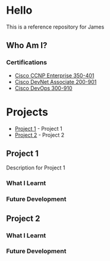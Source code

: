 # Hello

This is a reference repository for James

## Who Am I?

### Certifications

* [Cisco CCNP Enterprise 350-401](https://www.cisco.com/c/en/us/training-events/training-certifications/certifications/professional/ccnp-enterprise.html)
* [Cisco DevNet Associate 200-901](https://www.cisco.com/c/en/us/training-events/training-certifications/certifications/devnet/cisco-certified-devnet-associate.html)
* [Cisco DevOps 300-910](https://www.cisco.com/c/en/us/training-events/training-certifications/training/training-services/courses/implementing-devops-solutions-and-practices-using-cisco-platforms-devops.html)

# Projects

* [Project 1](https://) - Project 1
* [Project 2](https://) - Project 2

## Project 1

Description for Project 1

### What I Learnt

### Future Development

## Project 2

### What I Learnt

### Future Development
